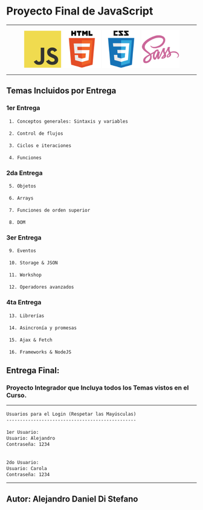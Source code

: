# Proyecto Final de JavaScript

---

<p align="center"> 
<a href="https://developer.mozilla.org/en-US/docs/Web/JavaScript" target="_blank"> <img src="https://raw.githubusercontent.com/devicons/devicon/master/icons/javascript/javascript-original.svg" alt="Javascript" width="100" height="100"/></a> 
 <a href="https://www.w3.org/html/" target="_blank"> <img src="https://raw.githubusercontent.com/devicons/devicon/master/icons/html5/html5-original-wordmark.svg" alt="html5" width="100" height="100"/></a> <a href="https://www.w3schools.com/css/" target="_blank"> <img src="https://raw.githubusercontent.com/devicons/devicon/master/icons/css3/css3-original-wordmark.svg" alt="css3" width="100" height="100"/></a> <a href="https://www.w3.org/sass/" target="_blank"><img src="https://raw.githubusercontent.com/devicons/devicon/master/icons/sass/sass-original.svg" alt="sass" style="max-width:100%;" width="100" height="100"></a>
</p>


---


## Temas Incluidos por Entrega


### 1er Entrega


```ssh
 1. Conceptos generales: Sintaxis y variables
 
 2. Control de flujos
 
 3. Ciclos e iteraciones
 
 4. Funciones 
```


### 2da Entrega


```ssh
 5. Objetos
 
 6. Arrays
 
 7. Funciones de orden superior
 
 8. DOM 
```


### 3er Entrega


```ssh
 9. Eventos
 
 10. Storage & JSON
 
 11. Workshop
 
 12. Operadores avanzados 
```

### 4ta Entrega


```ssh
 13. Librerías
 
 14. Asincronía y promesas
 
 15. Ajax & Fetch
 
 16. Frameworks & NodeJS
```


## Entrega Final:


### Proyecto Integrador que Incluya todos los Temas vistos en el Curso.



---
```ssh
Usuarios para el Login (Respetar las Mayúsculas)
------------------------------------------------

1er Usuario:
Usuario: Alejandro
Contraseña: 1234


2do Usuario:
Usuario: Carola
Contraseña: 1234
```
---

## Autor: Alejandro Daniel Di Stefano
